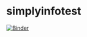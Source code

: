 # simplyinfotest

[![Binder](https://mybinder.org/badge_logo.svg)](https://mybinder.org/v2/gh/pkatnawe/simplyinfotest.git/master)
